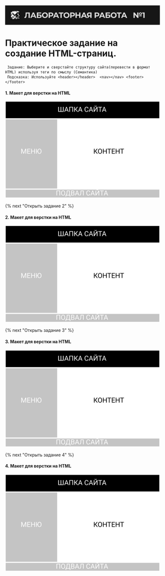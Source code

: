 ![alt MATE Programming Lab](https://github.com/MATE-Programming/Lab_logo/blob/main/lab_1.svg?raw=true)
# Практическое задание на создание HTML-страниц.
     Задание: Выберите и сверстайте структуру сайта(перевести в формат HTML) используя теги по смыслу (Семантика)
     Подсказка: Используйте <header></header>  <nav></nav> <footer></footer>

#### 1. Макет для верстки на HTML
![alt MATE Programming Lab](https://github.com/MATE-Programming/Lab_logo/blob/main/FER_1/screen_1.png?raw=true)


{% next "Открыть задание 2" %}
#### 2. Макет для верстки на HTML
![alt MATE Programming Lab](https://github.com/MATE-Programming/Lab_logo/blob/main/FER_1/screen_1.png?raw=true)


{% next "Открыть задание 3" %}
#### 3. Макет для верстки на HTML
![alt MATE Programming Lab](https://github.com/MATE-Programming/Lab_logo/blob/main/FER_1/screen_1.png?raw=true)

{% next "Открыть задание 4" %}
#### 4. Макет для верстки на HTML
![alt MATE Programming Lab](https://github.com/MATE-Programming/Lab_logo/blob/main/FER_1/screen_1.png?raw=true)
